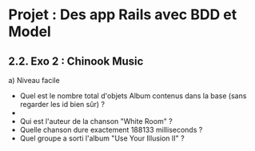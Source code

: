 # Projet : Des app Rails avec BDD et Model
## 2.2. Exo 2 : Chinook Music

a) Niveau facile  

- Quel est le nombre total d'objets Album contenus dans la base (sans regarder les id bien sûr) ?
- 
- Qui est l'auteur de la chanson "White Room" ?
- Quelle chanson dure exactement 188133 milliseconds ?
- Quel groupe a sorti l'album "Use Your Illusion II" ?

